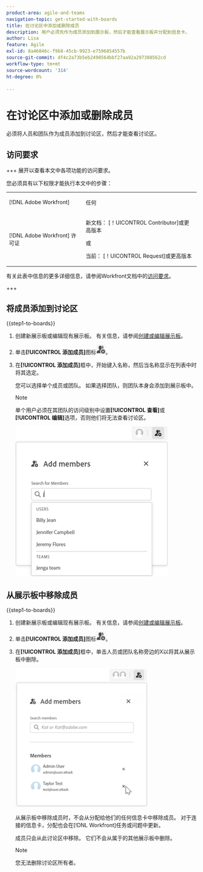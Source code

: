 ```yaml
---
product-area: agile-and-teams
navigation-topic: get-started-with-boards
title: 在讨论区中添加或删除成员
description: 用户必须先作为成员添加到展示板，然后才能查看展示板并分配到信息卡。
author: Lisa
feature: Agile
exl-id: 8a46846c-f9b8-45cb-9923-e7596854557b
source-git-commit: df4c2a73b5eb2498564bbf27aa92a297388562cd
workflow-type: tm+mt
source-wordcount: '314'
ht-degree: 0%

---
```


# 在讨论区中添加或删除成员

必须将人员和团队作为成员添加到讨论区，然后才能查看讨论区。

## 访问要求

+++ 展开以查看本文中各项功能的访问要求。

您必须具有以下权限才能执行本文中的步骤：

<table style="table-layout:auto"> 
 <col> 
 <col> 
 <tbody> 
  <tr> 
   <td role="rowheader">[!DNL Adobe Workfront]</td> 
   <td> <p>任何</p> </td> 
  </tr> 
  <tr> 
   <td role="rowheader">[!DNL Adobe Workfront] 许可证</td> 
   <td> 
   <p>新文档： [！UICONTROL Contributor]或更高版本</p> 
   <p>或</p>
   <p>当前： [！UICONTROL Request]或更高版本</p>
   </td> 
  </tr> 
 </tbody> 
</table>

有关此表中信息的更多详细信息，请参阅Workfront文档中的[访问要求](/help/quicksilver/administration-and-setup/add-users/access-levels-and-object-permissions/access-level-requirements-in-documentation.md)。

+++

## 将成员添加到讨论区

{{step1-to-boards}}

1. 创建新展示板或编辑现有展示板。 有关信息，请参阅[创建或编辑展示板](../../agile/get-started-with-boards/create-edit-board.md)。
1. 单击&#x200B;**[!UICONTROL 添加成员]**&#x200B;图标![添加成员](assets/boards-addmember-spectrum-25x25.png)。
1. 在&#x200B;**[!UICONTROL 添加成员]**&#x200B;框中，开始键入名称，然后当名称显示在列表中时将其选定。

   您可以选择单个成员或团队。 如果选择团队，则团队本身会添加到展示板中。

   >[!NOTE]
   >
   >单个用户必须在其团队的访问级别中设置&#x200B;**[!UICONTROL 查看]**&#x200B;或&#x200B;**[!UICONTROL 编辑]**&#x200B;选项，否则他们将无法查看讨论区。


   ![将成员添加到讨论区](assets/boards-add-members.png)

## 从展示板中移除成员

{{step1-to-boards}}

1. 创建新展示板或编辑现有展示板。 有关信息，请参阅[创建或编辑展示板](../../agile/get-started-with-boards/create-edit-board.md)。
1. 单击&#x200B;**[!UICONTROL 添加成员]**&#x200B;图标![添加成员](assets/boards-addmember-spectrum-25x25.png)。
1. 在&#x200B;**[!UICONTROL 添加成员]**&#x200B;框中，单击人员或团队名称旁边的X以将其从展示板中删除。

   ![从讨论区中删除成员](assets/boards-remove-member-from-board-350x367.png)

   从展示板中移除成员时，不会从分配给他们的任何信息卡中移除成员。 对于连接的信息卡，分配也会在[!DNL Workfront]任务或问题中更新。

   成员只会从此讨论区中移除。 它们不会从属于的其他展示板中删除。

   >[!NOTE]
   >
   >您无法删除讨论区所有者。
